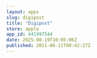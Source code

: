 ```yaml
---
layout: apps
slug: digipost
title: "Digipost"
store: apple
app_id: 441997544
date: 2025-08-19T10:05:06Z
published: 2011-06-11T00:42:27Z
---
```

